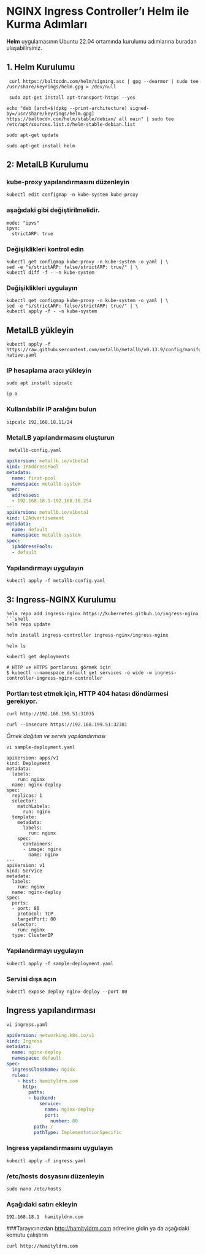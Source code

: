 # NGINX Ingress Controller’ı Helm ile Kurma Adımları
**Helm** uygulamasının Ubuntu 22.04 ortamında kurulumu adımlarına buradan ulaşabilirsiniz.

## 1. Helm Kurulumu 

```shell
 curl https://baltocdn.com/helm/signing.asc | gpg --dearmor | sudo tee /usr/share/keyrings/helm.gpg > /dev/null
```
```shell
 sudo apt-get install apt-transport-https --yes
```

```shell
echo "deb [arch=$(dpkg --print-architecture) signed-by=/usr/share/keyrings/helm.gpg] https://baltocdn.com/helm/stable/debian/ all main" | sudo tee /etc/apt/sources.list.d/helm-stable-debian.list
```
```shell
sudo apt-get update
```
```shell
sudo apt-get install helm
```


## **2:** MetalLB Kurulumu
### kube-proxy yapılandırmasını düzenleyin
```shell
kubectl edit configmap -n kube-system kube-proxy
```
### aşağıdaki gibi değiştirilmelidir.

```shell
mode: "ipvs"
ipvs:
  strictARP: true
```
### Değişiklikleri kontrol edin

```shell
kubectl get configmap kube-proxy -n kube-system -o yaml | \
sed -e "s/strictARP: false/strictARP: true/" | \
kubectl diff -f - -n kube-system
```

### Değişiklikleri uygulayın
```shell
kubectl get configmap kube-proxy -n kube-system -o yaml | \
sed -e "s/strictARP: false/strictARP: true/" | \
kubectl apply -f - -n kube-system
```
## MetalLB yükleyin

```shell
kubectl apply -f https://raw.githubusercontent.com/metallb/metallb/v0.13.9/config/manifests/metallb-native.yaml
```
### IP hesaplama aracı yükleyin

```shell
sudo apt install sipcalc
```
```shell
ip a
```

### Kullanılabilir IP aralığını bulun
```shell
sipcalc 192.168.18.11/24
```
### MetalLB yapılandırmasını oluşturun
```shell
 metallb-config.yaml
 ```
```yaml
apiVersion: metallb.io/v1beta1
kind: IPAddressPool
metadata:
  name: first-pool
  namespace: metallb-system
spec:
  addresses:
  - 192.168.18.1-192.168.18.254
---
apiVersion: metallb.io/v1beta1
kind: L2Advertisement
metadata:
  name: default
  namespace: metallb-system
spec:
  ipAddressPools:
  - default
```
### Yapılandırmayı uygulayın
```shell
kubectl apply -f metallb-config.yaml
```


## **3:** Ingress-NGINX Kurulumu

```shell
helm repo add ingress-nginx https://kubernetes.github.io/ingress-nginx
```shell
helm repo update
```
```shell
helm install ingress-controller ingress-nginx/ingress-nginx
```
```shell
helm ls
```
```shell
kubectl get deployments
```

```shell
# HTTP ve HTTPS portlarını görmek için
$ kubectl --namespace default get services -o wide -w ingress-controller-ingress-nginx-controller
```

### Portları test etmek için, HTTP 404 hatası döndürmesi gerekiyor.

```shell
curl http://192.168.199.51:31035
```
```shell
curl --insecure https://192.168.199.51:32381
```

*Örnek dağıtım ve servis yapılandırması*

```shell
vi sample-deployment.yaml
```

```shell
apiVersion: apps/v1
kind: Deployment
metadata:
  labels:
    run: nginx
  name: nginx-deploy
spec:
  replicas: 1
  selector:
    matchLabels:
      run: nginx
  template:
    metadata:
      labels:
        run: nginx
    spec:
      containers:
      - image: nginx
        name: nginx
---
apiVersion: v1
kind: Service
metadata:
  labels:
    run: nginx
  name: nginx-deploy
spec:
  ports:
  - port: 80
    protocol: TCP
    targetPort: 80
  selector:
    run: nginx
  type: ClusterIP
```
### Yapılandırmayı uygulayın
```shell
kubectl apply -f sample-deployment.yaml
```
### Servisi dışa açın
```shell
kubectl expose deploy nginx-deploy --port 80
```
## Ingress yapılandırması
```shell
vi ingress.yaml
```
```yaml
apiVersion: networking.k8s.io/v1
kind: Ingress
metadata:
  name: nginx-deploy
  namespace: default
spec:
  ingressClassName: nginx
  rules:
    - host: hamityldrm.com
      http:
        paths:
        - backend:
            service:
              name: nginx-deploy
              port:
                number: 80
          path: /
          pathType: ImplementationSpecific
```
### Ingress yapılandırmasını uygulayın

```shell
kubectl apply -f ingress.yaml
```
### /etc/hosts dosyasını düzenleyin

```shell
sudo nano /etc/hosts
```
### Aşağıdaki satırı ekleyin
```shell
192.168.18.1  hamityldrm.com
```

###Tarayıcınızdan http://hamityldrm.com adresine gidin ya da aşağıdaki komutu çalıştırın

```shell
curl http://hamityldrm.com
```